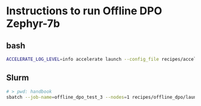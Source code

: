 
# Instructions to run Offline DPO Zephyr-7b

## bash

```bash
ACCELERATE_LOG_LEVEL=info accelerate launch --config_file recipes/accelerate_configs/deepspeed_zero3.yaml scripts/iterative_dpo/run_dpo.py --config recipes/offline_dpo/dev.yaml
```


## Slurm

```bash
# > pwd: handbook
sbatch --job-name=offline_dpo_test_3 --nodes=1 recipes/offline_dpo/launch.slurm recipes/offline_dpo/dev.yaml
```


